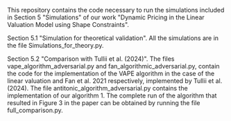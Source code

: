 This repository contains the code necessary to run the simulations included in Section 5 "Simulations" of our work "Dynamic Pricing in the Linear Valuation Model using Shape Constraints".

Section 5.1 "Simulation for theoretical validation". All the simulations are in the file Simulations_for_theory.py.

Section 5.2 "Comparison with Tullii et al. (2024)". The files vape_algorithm_adversarial.py and fan_algorithmic_adversarial.py, contain the code for the implementation of the VAPE algorithm in the case of the linear valuation and Fan et al. 2021 respectively, implemented by Tullii et al. (2024). The file antitonic_algorithm_adversarial.py contains the implementation of our algorithm 1. The complete run of the algorithm that resulted in Figure 3 in the paper can be obtained by running the file full_comparison.py.